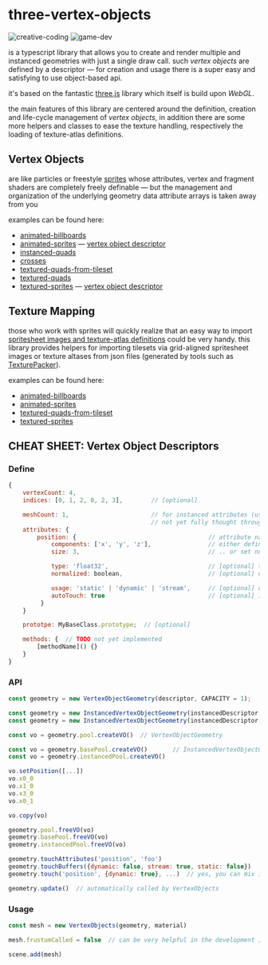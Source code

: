 # three-vertex-objects

![creative-coding](https://img.shields.io/badge/creative-coding-blue) ![game-dev](https://img.shields.io/badge/game-dev-red)

is a typescript library that allows you to create and render multiple and instanced geometries with just a single draw call.
such _vertex objects_ are defined by a descriptor &mdash; for creation and usage there is a super easy and satisfying to use object-based api.

it's based on the fantastic [three.js](https://threejs.org/) library which itself is build upon _WebGL_.

the main features of this library are centered around the definition, creation and life-cycle management of _vertex objects_,
in addition there are some more helpers and classes to ease the texture handling, respectively the loading of texture-atlas definitions.

## Vertex Objects

are like particles or freestyle [sprites](https://en.wikipedia.org/wiki/Sprite_(computer_graphics)) whose attributes, vertex and fragment shaders are completely freely definable &mdash; but the management and organization of the underlying geometry data attribute arrays is taken away from you

examples can be found here:
- [animated-billboards](https://github.com/spearwolf/three-vertex-objects/tree/master/examples/animated-billboards.html)
- [animated-sprites](https://github.com/spearwolf/three-vertex-objects/tree/master/examples/animated-sprites.html) &mdash; [vertex object descriptor](https://github.com/spearwolf/three-vertex-objects/tree/master/examples/jsm/animated-sprites/)
- [instanced-quads](https://github.com/spearwolf/three-vertex-objects/tree/master/examples/instanced-quads.html)
- [crosses](https://github.com/spearwolf/three-vertex-objects/tree/master/examples/crosses.html)
- [textured-quads-from-tileset](https://github.com/spearwolf/three-vertex-objects/tree/master/examples/textured-quads-from-tileset.html)
- [textured-quads](https://github.com/spearwolf/three-vertex-objects/tree/master/examples/textured-quads.html)
- [textured-sprites](https://github.com/spearwolf/three-vertex-objects/tree/master/examples/textured-sprites.html) &mdash; [vertex object descriptor](https://github.com/spearwolf/three-vertex-objects/tree/master/examples/jsm/textured-sprites/)


## Texture Mapping

those who work with sprites will quickly realize that an easy way to import [spritesheet images and texture-atlas definitions](https://en.wikipedia.org/wiki/Texture_atlas) could be very handy.
this library provides helpers for importing tilesets via grid-aligned spritesheet images or texture altases from json files (generated by tools such as [TexturePacker](https://www.codeandweb.com/texturepacker)).

examples can be found here:
- [animated-billboards](https://github.com/spearwolf/three-vertex-objects/tree/master/examples/animated-billboards.html)
- [animated-sprites](https://github.com/spearwolf/three-vertex-objects/tree/master/examples/animated-sprites.html)
- [textured-quads-from-tileset](https://github.com/spearwolf/three-vertex-objects/tree/master/examples/textured-quads-from-tileset.html)
- [textured-sprites](https://github.com/spearwolf/three-vertex-objects/tree/master/examples/textured-sprites.html)


## CHEAT SHEET: Vertex Object Descriptors

### Define

```js
{
    vertexCount: 4,
    indices: [0, 1, 2, 0, 2, 3],        // [optional]

    meshCount: 1,                       // for instanced attributes (use instead of vertexCount)
                                        // not yet fully thought through: VertexBufferObject <- capacity <- meshCount > 1 ?
    attributes: {
        position: {                                     // attribute name
            components: ['x', 'y', 'z'],                // either define components ..
            size: 3,                                    // .. or set number of anonymous components

            type: 'float32',                            // [optional] the default type is float32
            normalized: boolean,                        // [optional] default is not

            usage: 'static' | 'dynamic' | 'stream',     // [optional] default is 'static'
            autoTouch: true                             // [optional] if usage == 'static' then default is false otherwise true
         }
    }

    prototpe: MyBaseClass.prototype;  // [optional]

    methods: {  // TODO not yet implemented
        [methodName]() {}
    }
}
```

### API

```js
const geometry = new VertexObjectGeometry(descriptor, CAPACITY = 1);

const geometry = new InstancedVertexObjectGeometry(instancedDescriptor, INSTANCED_CAPACITY, baseDescriptor, BASE_CAPACITY = 1);
const geometry = new InstancedVertexObjectGeometry(instancedDescriptor, INSTANCED_CAPACITY, baseBufferGeometry);

const vo = geometry.pool.createVO()  // VertexObjectGeometry

const vo = geometry.basePool.createVO()       // InstancedVertexObjectGeometry
const vo = geometry.instancedPool.createVO()

vo.setPosition([...])
vo.x0_0
vo.x1_0
vo.x3_0
vo.x0_1

vo.copy(vo)

geometry.pool.freeVO(vo)
geometry.basePool.freeVO(vo)
geometry.instancedPool.freeVO(vo)

geometry.touchAttributes('position', 'foo')
geometry.touchBuffers({dynamic: false, stream: true, static: false})
geometry.touch('position', {dynamic: true}, ...)  // yes, you can mix it here if you want

geometry.update()  // automatically called by VertexObjects
```

### Usage

```js
const mesh = new VertexObjects(geometry, material)

mesh.frustumCalled = false  // can be very helpful in the development ;)

scene.add(mesh)
```
